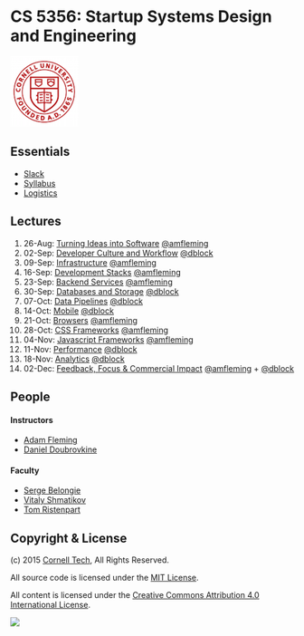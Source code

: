 CS 5356: Startup Systems Design and Engineering
===============================================

![Cornell Tech](images/cornell-logo.png "Cornell Tech")

Essentials
----------

* [Slack](https://cornell-cs5356-2015.slack.com)
* [Syllabus](course/syllabus.md)
* [Logistics](course/logistics.md)

Lectures
--------

1.  26-Aug: [Turning Ideas into Software](course/01-turning-ideas-into-software.md)               [@amfleming](/people/adam-fleming)
2.  02-Sep: [Developer Culture and Workflow](course/02-developer-culture-and-workflow.md)         [@dblock](/people/daniel-doubrovkine)
3.  09-Sep: [Infrastructure](course/03-infrastructure.md)                                         [@amfleming](/people/adam-fleming)
4.  16-Sep: [Development Stacks](course/04-development-stacks.md)                                 [@amfleming](/people/adam-fleming)
5.  23-Sep: [Backend Services](course/05-backend-services.md)                                     [@amfleming](/people/adam-fleming)
6.  30-Sep: [Databases and Storage](course/06-databases-and-storage.md)                           [@dblock](/people/daniel-doubrovkine)
7.  07-Oct: [Data Pipelines](course/07-data-pipelines.md)                                         [@dblock](/people/daniel-doubrovkine)
8.  14-Oct: [Mobile](course/08-mobile.md)                                                         [@dblock](/people/daniel-doubrovkine)
9.  21-Oct: [Browsers](course/09-browsers.md)                                                     [@amfleming](/people/adam-fleming)
10. 28-Oct: [CSS Frameworks](course/10-css.md)                                                    [@amfleming](/people/adam-fleming)
11. 04-Nov: [Javascript Frameworks](course/11-javascript.md)                                      [@amfleming](/people/adam-fleming)
12. 11-Nov: [Performance](course/12-performance.md)                                               [@dblock](/people/daniel-doubrovkine)
13. 18-Nov: [Analytics](course/13-analytics.md)                                                   [@dblock](/people/daniel-doubrovkine)
14. 02-Dec: [Feedback, Focus & Commercial Impact](course/14-feedback-focus-commercial-impact.md)  [@amfleming](/people/adam-fleming) + [@dblock](/people/daniel-doubrovkine)

People
------

#### Instructors

* [Adam Fleming](people/adam-fleming.md)
* [Daniel Doubrovkine](people/daniel-doubrovkine.md)

#### Faculty

* [Serge Belongie](people/serge-belongie.md)
* [Vitaly Shmatikov](people/vitaly-shmatikov.md)
* [Tom Ristenpart](people/tom-ristenpart.md)

Copyright & License
-------------------

(c) 2015 [Cornell Tech](http://www.cs.cornell.edu), All Rights Reserved.

All source code is licensed under the [MIT License](MIT-LICENSE.txt).

All content is licensed under the [Creative Commons Attribution 4.0 International License](CC-BY-4.0-LICENSE).

<a href='https://creativecommons.org/licenses/by/4.0'>![](https://i.creativecommons.org/l/by/4.0/88x31.png)</a>
